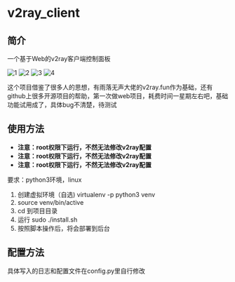 # v2ray_client
## 简介

一个基于Web的v2ray客户端控制面板

![1](https://github.com/NoOne-hub/v2ray_client/blob/master/images/1.png
)
![2](https://github.com/NoOne-hub/v2ray_client/blob/master/images/2.png
)
![3](https://github.com/NoOne-hub/v2ray_client/blob/master/images/3.png
)
![4](https://github.com/NoOne-hub/v2ray_client/blob/master/images/4.png
)

这个项目借鉴了很多人的思想，有雨落无声大佬的v2ray.fun作为基础，还有github上很多开源项目的帮助，第一次做web项目，耗费时间一星期左右吧，基础功能试用成了，具体bug不清楚，待测试

## 使用方法
- **注意：root权限下运行，不然无法修改v2ray配置**
- **注意：root权限下运行，不然无法修改v2ray配置**
- **注意：root权限下运行，不然无法修改v2ray配置**

要求：python3环境，linux

1. 创建虚拟环境（自选) virtualenv -p python3 venv
2. source venv/bin/active
3. cd 到项目目录
4. 运行 sudo ./install.sh
5. 按照脚本操作后，将会部署到后台




## 配置方法

具体写入的日志和配置文件在config.py里自行修改

